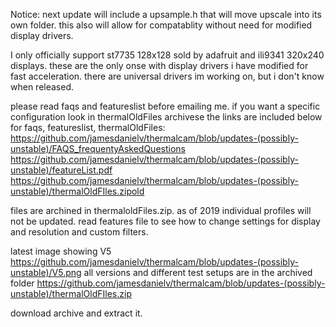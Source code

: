 Notice: next update will include a upsample.h that will move upscale into its own folder. this also will allow for compatablity without need for modified display drivers.

I only officially support st7735 128x128 sold by adafruit and ili9341 320x240 displays. these are the only onse with display drivers i have modified for fast acceleration. there are universal drivers im working on, but i don't know when released.

please read faqs and featureslist before emailing me. if you want a specific configuration look in thermalOldFiles archivese
the links are included below for faqs, featureslist, thermalOldFiles:
https://github.com/jamesdanielv/thermalcam/blob/updates-(possibly-unstable)/FAQS_frequentyAskedQuestions
https://github.com/jamesdanielv/thermalcam/blob/updates-(possibly-unstable)/featureList.pdf
https://github.com/jamesdanielv/thermalcam/blob/updates-(possibly-unstable)/thermalOldFIles.zipold 

files are archined in thermaloldFiles.zip. as of 2019 individual profiles will not be updated. read features file to see how to change settings for display and resolution and custom filters.

latest image showing V5 https://github.com/jamesdanielv/thermalcam/blob/updates-(possibly-unstable)/V5.png all versions and different test setups are in the archived folder https://github.com/jamesdanielv/thermalcam/blob/updates-(possibly-unstable)/thermalOldFIles.zip

download archive and extract it.






